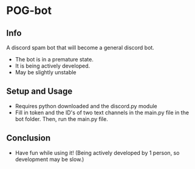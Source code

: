 # POG-bot

## Info
A discord spam bot that will become a general discord bot.
- The bot is in a premature state.
- It is being actively developed.
- May be slightly unstable

## Setup and Usage
- Requires python downloaded and the discord.py module
- Fill in token and the ID's of two text channels in the main.py file in the bot folder. Then, run the main.py file.

## Conclusion 

- Have fun while using it! (Being actively developed by 1 person, so development may be slow.)
